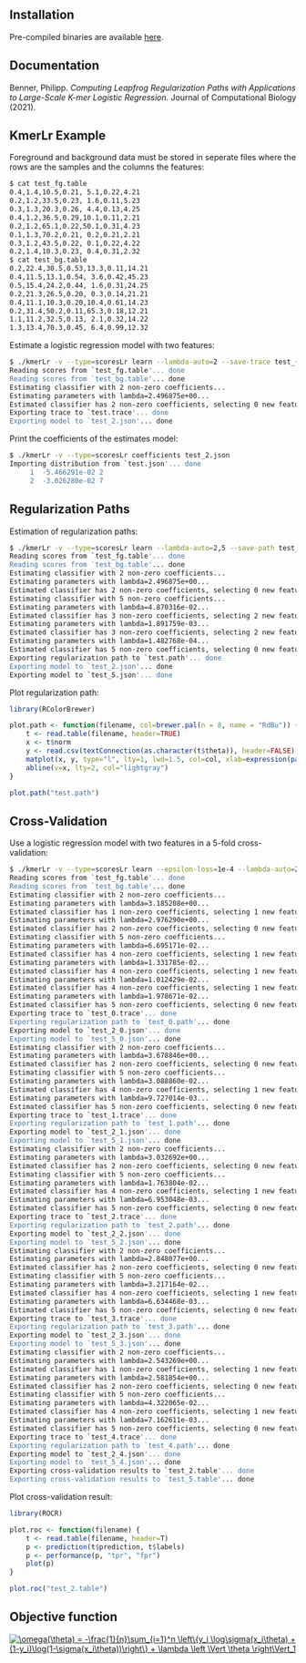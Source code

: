 ## Installation

Pre-compiled binaries are available [here](https://github.com/pbenner/kmerLr-binary).

## Documentation

Benner, Philipp. *Computing Leapfrog Regularization Paths with Applications to Large-Scale K-mer Logistic Regression.* Journal of Computational Biology (2021).

## KmerLr Example

Foreground and background data must be stored in seperate files where the rows are the samples and the columns the features:
```bash
$ cat test_fg.table 
0.4,1.4,10.5,0.21, 5.1,0.22,4.21
0.2,1.2,33.5,0.23, 1.6,0.11,5.23
0.3,1.3,20.3,0.26, 4.4,0.13,4.25
0.4,1.2,36.5,0.29,10.1,0.11,2.21
0.2,1.2,65.1,0.22,50.1,0.31,4.23
0.1,1.3,70.2,0.21, 0.2,0.21,2.21
0.3,1.2,43.5,0.22, 0.1,0.22,4.22
0.2,1.4,10.3,0.23, 0.4,0.31,2.32
$ cat test_bg.table 
0.2,22.4,30.5,0.53,13.3,0.11,14.21
0.4,11.5,13.1,0.54, 3.6,0.42,45.23
0.5,15.4,24.2,0.44, 1.6,0.31,24.25
0.2,21.3,26.5,0.20, 0.3,0.14,21.21
0.4,11.1,10.3,0.20,10.4,0.61,14.23
0.2,31.4,50.2,0.11,65.3,0.18,12.21
1.1,11.2,32.5,0.13, 2.1,0.32,14.22
1.3,13.4,70.3,0.45, 6.4,0.99,12.32
```

Estimate a logistic regression model with two features:
```bash
$ ./kmerLr -v --type=scoresLr learn --lambda-auto=2 --save-trace test_{fg,bg}.table test
Reading scores from `test_fg.table'... done
Reading scores from `test_bg.table'... done
Estimating classifier with 2 non-zero coefficients...
Estimating parameters with lambda=2.496875e+00...
Estimated classifier has 2 non-zero coefficients, selecting 0 new features...
Exporting trace to `test.trace'... done
Exporting model to `test_2.json'... done
```

Print the coefficients of the estimates model:
```bash
$ ./kmerLr -v --type=scoresLr coefficients test_2.json
Importing distribution from `test.json'... done
     1  -5.466291e-02 2
     2  -3.026280e-02 7
```

## Regularization Paths

Estimation of regularization paths:
```bash
$ ./kmerLr -v --type=scoresLr learn --lambda-auto=2,5 --save-path test_{fg,bg}.table test
Reading scores from `test_fg.table'... done
Reading scores from `test_bg.table'... done
Estimating classifier with 2 non-zero coefficients...
Estimating parameters with lambda=2.496875e+00...
Estimated classifier has 2 non-zero coefficients, selecting 0 new features...
Estimating classifier with 5 non-zero coefficients...
Estimating parameters with lambda=4.870316e-02...
Estimated classifier has 3 non-zero coefficients, selecting 2 new features...
Estimating parameters with lambda=1.891759e-03...
Estimated classifier has 3 non-zero coefficients, selecting 2 new features...
Estimating parameters with lambda=1.482768e-04...
Estimated classifier has 5 non-zero coefficients, selecting 0 new features...
Exporting regularization path to `test.path'... done
Exporting model to `test_2.json'... done
Exporting model to `test_5.json'... done
```
Plot regularization path:
```R
library(RColorBrewer)

plot.path <- function(filename, col=brewer.pal(n = 8, name = "RdBu")) {
    t <- read.table(filename, header=TRUE)
    x <- t$norm
    y <- read.csv(textConnection(as.character(t$theta)), header=FALSE)
    matplot(x, y, type="l", lty=1, lwd=1.5, col=col, xlab=expression(paste("||", theta, "||")[1]), ylab=expression(theta[i]), xlim=c(min(x), max(x)))
    abline(v=x, lty=2, col="lightgray")
}

plot.path("test.path")
```

## Cross-Validation

Use a logistic regression model with two features in a 5-fold cross-validation:
```bash
$ ./kmerLr -v --type=scoresLr learn --epsilon-loss=1e-4 --lambda-auto=2,5 --save-trace --save-path --k-fold-cv=5 test_{fg,bg}.table test
Reading scores from `test_fg.table'... done
Reading scores from `test_bg.table'... done
Estimating classifier with 2 non-zero coefficients...
Estimating parameters with lambda=3.185208e+00...
Estimated classifier has 1 non-zero coefficients, selecting 1 new features...
Estimating parameters with lambda=2.976290e+00...
Estimated classifier has 2 non-zero coefficients, selecting 0 new features...
Estimating classifier with 5 non-zero coefficients...
Estimating parameters with lambda=6.695171e-02...
Estimated classifier has 4 non-zero coefficients, selecting 1 new features...
Estimating parameters with lambda=1.331785e-02...
Estimated classifier has 4 non-zero coefficients, selecting 1 new features...
Estimating parameters with lambda=1.012429e-02...
Estimated classifier has 4 non-zero coefficients, selecting 1 new features...
Estimating parameters with lambda=1.978671e-02...
Estimated classifier has 5 non-zero coefficients, selecting 0 new features...
Exporting trace to `test_0.trace'... done
Exporting regularization path to `test_0.path'... done
Exporting model to `test_2_0.json'... done
Exporting model to `test_5_0.json'... done
Estimating classifier with 2 non-zero coefficients...
Estimating parameters with lambda=3.678846e+00...
Estimated classifier has 2 non-zero coefficients, selecting 0 new features...
Estimating classifier with 5 non-zero coefficients...
Estimating parameters with lambda=3.088860e-02...
Estimated classifier has 4 non-zero coefficients, selecting 1 new features...
Estimating parameters with lambda=9.727014e-03...
Estimated classifier has 5 non-zero coefficients, selecting 0 new features...
Exporting trace to `test_1.trace'... done
Exporting regularization path to `test_1.path'... done
Exporting model to `test_2_1.json'... done
Exporting model to `test_5_1.json'... done
Estimating classifier with 2 non-zero coefficients...
Estimating parameters with lambda=3.032692e+00...
Estimated classifier has 2 non-zero coefficients, selecting 0 new features...
Estimating classifier with 5 non-zero coefficients...
Estimating parameters with lambda=1.763804e-02...
Estimated classifier has 4 non-zero coefficients, selecting 1 new features...
Estimating parameters with lambda=6.953048e-03...
Estimated classifier has 5 non-zero coefficients, selecting 0 new features...
Exporting trace to `test_2.trace'... done
Exporting regularization path to `test_2.path'... done
Exporting model to `test_2_2.json'... done
Exporting model to `test_5_2.json'... done
Estimating classifier with 2 non-zero coefficients...
Estimating parameters with lambda=2.848077e+00...
Estimated classifier has 2 non-zero coefficients, selecting 0 new features...
Estimating classifier with 5 non-zero coefficients...
Estimating parameters with lambda=3.217164e-02...
Estimated classifier has 4 non-zero coefficients, selecting 1 new features...
Estimating parameters with lambda=6.634468e-03...
Estimated classifier has 5 non-zero coefficients, selecting 0 new features...
Exporting trace to `test_3.trace'... done
Exporting regularization path to `test_3.path'... done
Exporting model to `test_2_3.json'... done
Exporting model to `test_5_3.json'... done
Estimating classifier with 2 non-zero coefficients...
Estimating parameters with lambda=2.543269e+00...
Estimated classifier has 1 non-zero coefficients, selecting 1 new features...
Estimating parameters with lambda=2.581854e+00...
Estimated classifier has 2 non-zero coefficients, selecting 0 new features...
Estimating classifier with 5 non-zero coefficients...
Estimating parameters with lambda=4.322065e-02...
Estimated classifier has 4 non-zero coefficients, selecting 1 new features...
Estimating parameters with lambda=7.162611e-03...
Estimated classifier has 5 non-zero coefficients, selecting 0 new features...
Exporting trace to `test_4.trace'... done
Exporting regularization path to `test_4.path'... done
Exporting model to `test_2_4.json'... done
Exporting model to `test_5_4.json'... done
Exporting cross-validation results to `test_2.table'... done
Exporting cross-validation results to `test_5.table'... done
```

Plot cross-validation result:
```R
library(ROCR)

plot.roc <- function(filename) {
    t <- read.table(filename, header=T)
    p <- prediction(t$prediction, t$labels)
    p <- performance(p, "tpr", "fpr")
    plot(p)
}

plot.roc("test_2.table")
```

## Objective function

<a href="https://www.codecogs.com/eqnedit.php?latex=\omega(\theta)&space;=&space;-\frac{1}{n}\sum_{i=1}^n&space;\left\{y_i&space;\log\sigma(x_i\theta)&space;&plus;&space;(1-y_i)\log(1-\sigma(x_i\theta))\right\}&space;&plus;&space;\lambda&space;\left&space;\Vert&space;\theta&space;\right\Vert_1" target="_blank"><img src="https://latex.codecogs.com/gif.latex?\omega(\theta)&space;=&space;-\frac{1}{n}\sum_{i=1}^n&space;\left\{y_i&space;\log\sigma(x_i\theta)&space;&plus;&space;(1-y_i)\log(1-\sigma(x_i\theta))\right\}&space;&plus;&space;\lambda&space;\left&space;\Vert&space;\theta&space;\right\Vert_1" title="\omega(\theta) = -\frac{1}{n}\sum_{i=1}^n \left\{y_i \log\sigma(x_i\theta) + (1-y_i)\log(1-\sigma(x_i\theta))\right\} + \lambda \left \Vert \theta \right\Vert_1" /></a>
